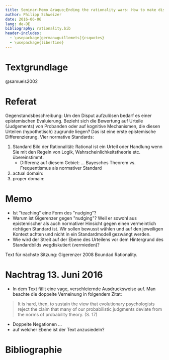 ```yaml
---
title: Seminar-Memo &raquo;Ending the rationality wars: How to make disputes about human rationality disappear&laquo;, *Theorien der Rationaliät, 8. Sitzung 6. Juni 2016*
author: Philipp Schweizer
date: 2016-06-06
lang: de-DE
bibliography: rationality.bib
header-includes:
  - \usepackage[german=guillemets]{csquotes}
  - \usepackage{libertine}
---
```


# Textgrundlage
@samuels2002

# Referat
Gegenstandsbeschreibung: Um den Disput aufzulösen bedarf es einer epistemischen Evaluierung. Bezieht sich die Bewertung auf Urteile (Judgements) von Probanden oder auf kognitive Mechanismen, die diesen Urteilen (hypothetisch) zugrunde liegen? Das ist eine erste epistemische Differenzierung.
Vier normative Standards:

1. Standard Bild der Rationalität: Rational ist ein Urteil oder Handlung wenn Sie mit den Regeln von Logik, Wahrscheinlichkeitstheorie etc. übereinstimmt.
    - Differenz auf diesem Gebiet: ... Bayesches Theorem vs. Frequentismus als normativer Standard
2. actual domain: 
3. proper domain:

# Memo
- Ist "teaching" eine Form des "nudging"?
- Warum ist Gigerenzer gegen "nudging"? Weil er sowohl aus epistemischer als auch normativer Hinsicht gegen einen vermeintlich richtigen Standard ist. Wir sollen bewusst wählen und auf den jeweiligen Kontext achten und nicht in ein Standardmodell gezwängt werden.
- Wie wird der Streit auf der Ebene des Urteilens vor dem Hintergrund des Standardbilds wegdiskutiert (vermieden)? 

Text für nächste Sitzung: Gigerenzer 2008 Boundad Rationality.

# Nachtrag 13. Juni 2016

- In dem Text fällt eine vage, verschleiernde Ausdrucksweise auf. Man beachte die doppelte Verneinung in folgendem Zitat:

> It is hard, then, to sustain the view that evolutionary psychologists reject the claim that many of our probabilistic judgments deviate from the norms of probability theory. (S. 17)

- Doppelte Negationen ...
- auf welcher Ebene ist der Text anzusiedeln? 

# Bibliographie
